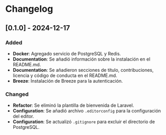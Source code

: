 # Changelog

## [0.1.0] - 2024-12-17

### Added

- **Docker**: Agregado servicio de PostgreSQL y Redis.
- **Documentation**: Se añadió información sobre la instalación en el README.md.
- **Documentation**: Se añadieron secciones de título, contribuciones, licencia y código de conducta en el README.md.
- **Breeze**: Instalación de Breeze para la autenticación.

### Changed

- **Refactor**: Se eliminó la plantilla de bienvenida de Laravel.
- **Configuration**: Se añadió archivo `.editorconfig` para la configuración del editor.
- **Configuration**: Se actualizó `.gitignore` para excluir el directorio de PostgreSQL.
